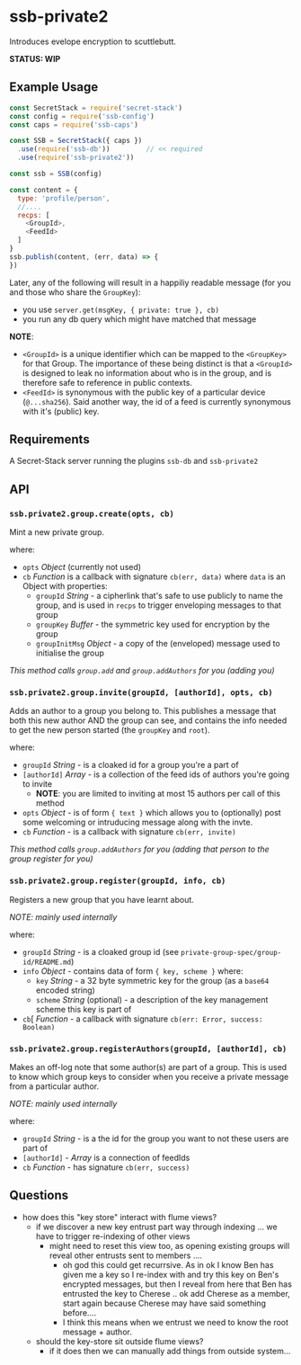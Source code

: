 # ssb-private2

Introduces evelope encryption to scuttlebutt.

**STATUS: WIP**

## Example Usage

```js
const SecretStack = require('secret-stack')
const config = require('ssb-config')
const caps = require('ssb-caps')

const SSB = SecretStack({ caps })
  .use(require('ssb-db'))         // << required
  .use(require('ssb-private2'))

const ssb = SSB(config)
```


```js
const content = {
  type: 'profile/person',
  //....
  recps: [
    <GroupId>,
    <FeedId>
  ]
}
ssb.publish(content, (err, data) => {
})
```

Later, any of the following will result in a happiliy readable message (for you and those who share the `GroupKey`):
- you use `server.get(msgKey, { private: true }, cb)`
- you run any db query which might have matched that message

**NOTE**:
- `<GroupId>` is a unique identifier which can be mapped to the `<GroupKey>` for that Group. The importance of these being distinct is that a `<GroupId>` is designed to leak no information about who is in the group, and is therefore safe to reference in public contexts.
- `<FeedId>` is synonymous with the public key of a particular device (`@...sha256`). Said another way, the id of a feed is currently synonymous with it's (public) key.

## Requirements

A Secret-Stack server running the plugins `ssb-db` and `ssb-private2`

## API

### `ssb.private2.group.create(opts, cb)`

Mint a new private group.

where:
- `opts` *Object* (currently not used)
- `cb` *Function* is a callback with signature `cb(err, data)` where `data` is an Object with properties:
  - `groupId` *String* - a cipherlink that's safe to use publicly to name the group, and is used in `recps` to trigger enveloping messages to that group
  - `groupKey` *Buffer*  - the symmetric key used for encryption by the group
  - `groupInitMsg` *Object* - a copy of the  (enveloped) message used to initialise the group

_This method calls `group.add` and `group.addAuthors` for you (adding you)_


### `ssb.private2.group.invite(groupId, [authorId], opts, cb)`

Adds an author to a group you belong to.
This publishes a message that both this new author AND the group can see, and contains the info
needed to get the new person started (the `groupKey` and `root`).

where:
- `groupId` *String* - is a cloaked id for a group you're a part of
- `[authorId]` *Array* - is a collection of the feed ids of authors you're going to invite
    - **NOTE**: you are limited to inviting at most 15 authors per call of this method
- `opts` *Object* - is of form `{ text }` which allows you to (optionally) post some welcoming or intruducing message along with the invte.
- `cb` *Function* - is a callback with signature `cb(err, invite)`

_This method calls `group.addAuthors` for you (adding that person to the group register for you)_


### `ssb.private2.group.register(groupId, info, cb)`

Registers a new group that you have learnt about.

_NOTE: mainly used internally_

where:
- `groupId` *String* - is a cloaked group id (see `private-group-spec/group-id/README.md`)
- `info` *Object* - contains data of form `{ key, scheme }` where:
  - `key` *String* - a 32 byte symmetric key for the group (as a `base64` encoded string)
  - `scheme` *String* (optional) - a description of the key management scheme this key is part of
- `cb`[ *Function* - a callback with signature `cb(err: Error, success: Boolean)`



### `ssb.private2.group.registerAuthors(groupId, [authorId], cb)`

Makes an off-log note that some author(s) are part of a group.
This is used to know which group keys to consider when you receive a private message from a particular author.

_NOTE: mainly used internally_

where:
- `groupId` *String* - is a the id for the group you want to not these users are part of
- `[authorId]` - *Array* is a connection of feedIds
- `cb` *Function* - has signature `cb(err, success)`


## Questions

- how does this "key store" interact with flume views?
  - if we discover a new key entrust part way through indexing ... we have to trigger re-indexing of other views
    - might need to reset this view too, as opening existing groups will reveal other entrusts sent to members ....
      - oh god this could get recurrsive. As in ok I know Ben has given me a key so I re-index with and try this key on Ben's encrypted messages, but then I reveal from here that Ben has entrusted the key to Cherese .. ok add Cherese as a member, start again because Cherese may have said something before....
      - I think this means when we entrust we need to know the root message + author.
  - should the key-store sit outside flume views?
    - if it does then we can manually add things from outside system...
